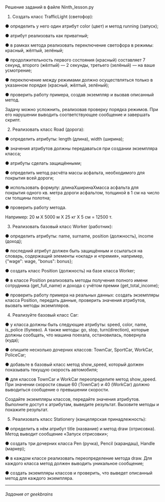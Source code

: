 Решение заданий в файле Ninth_lesson.py 

1. Создать класс TrafficLight (светофор):

● определить у него один атрибут color (цвет) и метод running (запуск);

● атрибут реализовать как приватный;

● в рамках метода реализовать переключение светофора в режимы: красный, жёлтый, зелёный;

● продолжительность первого состояния (красный) составляет 7 секунд, второго (жёлтый) — 2 секунды, третьего (зелёный) — на ваше усмотрение;

● переключение между режимами должно осуществляться только в указанном порядке (красный, жёлтый, зелёный);

● проверить работу примера, создав экземпляр и вызвав описанный метод.

Задачу можно усложнить, реализовав проверку порядка режимов. При его нарушении выводить соответствующее сообщение и завершать скрипт.

2. Реализовать класс Road (дорога):

● определить атрибуты: length (длина), width (ширина);

● значения атрибутов должны передаваться при создании экземпляра класса;

● атрибуты сделать защищёнными;

● определить метод расчёта массы асфальта, необходимого для покрытия всей дороги;

● использовать формулу: длинаХширинаХмасса асфальта для покрытия одного кв. метра дороги асфальтом, толщиной в 1 см на число см толщины полотна;

● проверить работу метода.

Например: 20 м Х 5000 м Х 25 кг Х 5 см = 12500 т.

3. Реализовать базовый класс Worker (работник):

● определить атрибуты: name, surname, position (должность), income (доход);

● последний атрибут должен быть защищённым и ссылаться на словарь, содержащий элементы «оклад» и «премия», например, {"wage": wage, "bonus": bonus};

● создать класс Position (должность) на базе класса Worker;

● в классе Position реализовать методы получения полного имени сотрудника (get_full_name) и дохода с учётом премии (get_total_income);

● проверить работу примера на реальных данных: создать экземпляры класса Position, передать данные, проверить значения атрибутов, вызвать методы экземпляров.

4. Реализуйте базовый класс Car:

● у класса должны быть следующие атрибуты: speed, color, name, is_police (булево). А также методы: go, stop, turn(direction), которые должны сообщать, что машина поехала, остановилась, повернула (куда);

● опишите несколько дочерних классов: TownCar, SportCar, WorkCar, PoliceCar;

● добавьте в базовый класс метод show_speed, который должен показывать текущую скорость автомобиля;

● для классов TownCar и WorkCar переопределите метод show_speed. При значении скорости свыше 60 (TownCar) и 40 (WorkCar) должно выводиться сообщение о превышении скорости.

Создайте экземпляры классов, передайте значения атрибутов. Выполните доступ к атрибутам, выведите результат. Вызовите методы и покажите результат.

5. Реализовать класс Stationery (канцелярская принадлежность):

● определить в нём атрибут title (название) и метод draw (отрисовка). Метод выводит сообщение «Запуск отрисовки»;

● создать три дочерних класса Pen (ручка), Pencil (карандаш), Handle (маркер);

● в каждом классе реализовать переопределение метода draw. Для каждого класса метод должен выводить уникальное сообщение;

● создать экземпляры классов и проверить, что выведет описанный метод для каждого экземпляра.

---
###### _Задания от geekbrains_
